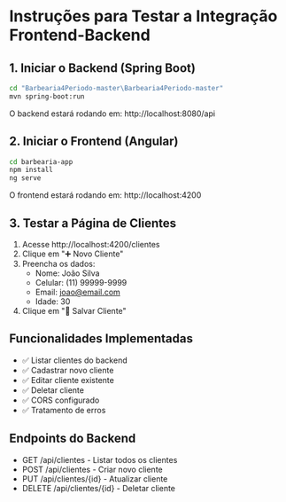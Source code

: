 # Instruções para Testar a Integração Frontend-Backend

## 1. Iniciar o Backend (Spring Boot)

```bash
cd "Barbearia4Periodo-master\Barbearia4Periodo-master"
mvn spring-boot:run
```

O backend estará rodando em: http://localhost:8080/api

## 2. Iniciar o Frontend (Angular)

```bash
cd barbearia-app
npm install
ng serve
```

O frontend estará rodando em: http://localhost:4200

## 3. Testar a Página de Clientes

1. Acesse http://localhost:4200/clientes
2. Clique em "➕ Novo Cliente"
3. Preencha os dados:
   - Nome: João Silva
   - Celular: (11) 99999-9999
   - Email: joao@email.com
   - Idade: 30
4. Clique em "💾 Salvar Cliente"

## Funcionalidades Implementadas

- ✅ Listar clientes do backend
- ✅ Cadastrar novo cliente
- ✅ Editar cliente existente
- ✅ Deletar cliente
- ✅ CORS configurado
- ✅ Tratamento de erros

## Endpoints do Backend

- GET /api/clientes - Listar todos os clientes
- POST /api/clientes - Criar novo cliente
- PUT /api/clientes/{id} - Atualizar cliente
- DELETE /api/clientes/{id} - Deletar cliente